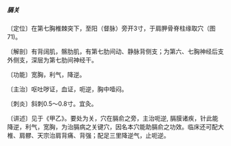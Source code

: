 ##### 膈关

〔定位〕在第七胸椎棘突下，至阳（督脉）旁开3寸，于肩胛骨脊柱缘取穴（图71)。

〔解剖〕有背阔肌，髂肋肌，有第七肋间动、静脉背侧支；为第六、七胸神经后支外侧支，深层为第七肋间神经干。

〔功能〕宽胸，利气，降逆。

〔主治〕呕吐哕证，血证，呃逆，胸中噎闷。

〔刺炎〕斜刺0.5〜0.8寸。宜灸。

〔讲述〕见于《甲乙》。要处为关，穴在膈俞之旁，主治呃逆, 膈膜诸疾，针此能降逆，利气，宽胸，为治膈病之关键穴，因名本穴能助膈俞之功效。临床还可配大椎、肩髎、天宗治肩背痛、背强；配足三里降逆气，止呃逆。
